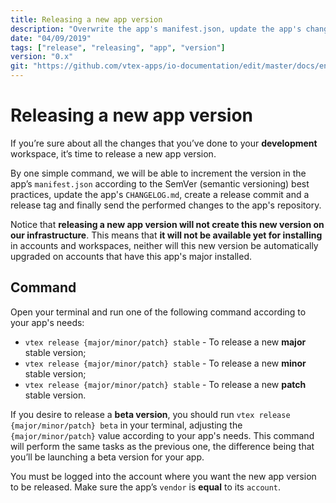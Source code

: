 ```yaml
---
title: Releasing a new app version
description: "Overwrite the app's manifest.json, update the app's changelog.md and send the performed code changes to the app's repository by simply running one command in your terminal."
date: "04/09/2019"
tags: ["release", "releasing", "app", "version"]
version: "0.x"
git: "https://github.com/vtex-apps/io-documentation/edit/master/docs/en/Recipes/store/releasing-a-new-app-version.md"
---
```


# Releasing a new app version

If you’re sure about all the changes that you’ve done to your **development** workspace, it’s time to release a new app version.

By one simple command, we will be able to increment the version in the app’s `manifest.json` according to the SemVer (semantic versioning) best practices, update the app's `CHANGELOG.md`, create a release commit and a release tag and finally send the performed changes to the app's repository.

Notice that **releasing a new app version will not create this new version on our infrastructure**. This means that **it will not be available yet for installing** in accounts and workspaces, neither will this new version be automatically upgraded on accounts that have this app's major installed. 

## Command

Open your terminal and run one of the following command according to your app's needs:

- `vtex release {major/minor/patch} stable` - To release a new **major** stable version;
- `vtex release {major/minor/patch} stable` - To release a new **minor** stable version;
- `vtex release {major/minor/patch} stable` - To release a new **patch** stable version.

If you desire to release a **beta version**, you should run `vtex release {major/minor/patch} beta` in your terminal, adjusting the `{major/minor/patch}` value according to your app's needs. This command will perform the same tasks as the previous one, the difference being that you’ll be launching a beta version for your app.

<div class="alert alert-warning">
You must be logged into the account where you want the new app version to be released. Make sure the app’s <code>vendor</code> is <strong>equal</strong> to its <code>account</code>.
</div>
